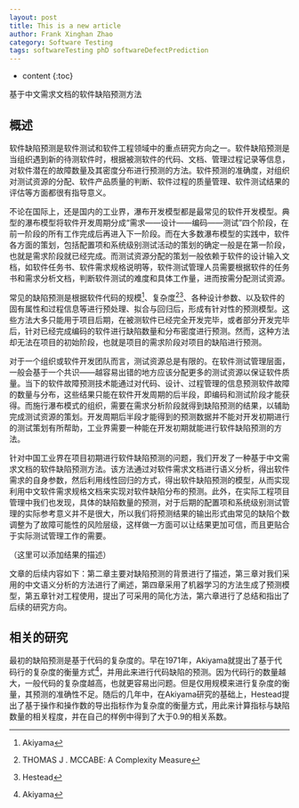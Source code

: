 ```yaml
---
layout: post
title: This is a new article
author: Frank Xinghan Zhao
category: Software Testing
tags: softwareTesting phD softwareDefectPrediction
---
```


* content
{:toc}


基于中文需求文档的软件缺陷预测方法






## 概述

软件缺陷预测是软件测试和软件工程领域中的重点研究方向之一。软件缺陷预测是当组织遇到新的待测软件时，根据被测软件的代码、文档、管理过程记录等信息，对软件潜在的故障数量及其密度分布进行预测的方法。软件预测的准确度，对组织对测试资源的分配、软件产品质量的判断、软件过程的质量管理、软件测试结果的评估等方面都很有指导意义。

不论在国际上，还是国内的工业界，瀑布开发模型都是最常见的软件开发模型。典型的瀑布模型将软件开发周期分成“需求——设计——编码——测试”四个阶段，在前一阶段的所有工作完成后再进入下一阶段。而在大多数瀑布模型的实践中，软件各方面的策划，包括配置项和系统级别测试活动的策划的确定一般是在第一阶段，也就是需求阶段就已经完成。而测试资源分配的策划一般依赖于软件的设计输入文档，如软件任务书、软件需求规格说明等，软件测试管理人员需要根据软件的任务书和需求分析文档，判断软件测试的难度和具体工作量，进而按需分配测试资源。

常见的缺陷预测是根据软件代码的规模[^1]、复杂度[^2][^3]、各种设计参数、以及软件的固有属性和过程信息等进行预处理、拟合与回归后，形成有针对性的预测模型。这些方法大多只能用于项目后期，在被测软件已经完全开发完毕，或者部分开发完毕后，针对已经完成编码的软件进行缺陷数量和分布密度进行预测。然而，这种方法却无法在项目的初始阶段，也就是项目的需求阶段对项目的缺陷进行预测。

对于一个组织或软件开发团队而言，测试资源总是有限的。在软件测试管理层面，一般会基于一个共识——越容易出错的地方应该分配更多的测试资源以保证软件质量。当下的软件故障预测技术能通过对代码、设计、过程管理的信息预测软件故障的数量与分布，这些结果只能在软件开发周期的后半段，即编码和测试阶段才能获得。而施行瀑布模式的组织，需要在需求分析阶段就得到缺陷预测的结果，以辅助完成测试资源的策划。开发周期后半段才能得到的预测数据并不能对开发初期进行的测试策划有所帮助，工业界需要一种能在开发初期就能进行软件缺陷预测的方法。

针对中国工业界在项目初期进行软件缺陷预测的问题，我们开发了一种基于中文需求文档的软件缺陷预测方法。该方法通过对软件需求文档进行语义分析，得出软件需求的自身参数，然后利用线性回归的方式，得出软件缺陷预测的模型，从而实现利用中文软件需求规格文档来实现对软件缺陷分布的预测。此外，在实际工程项目管理中我们也发现，具体的缺陷数量的预测，对于后期的配置项和系统级别测试管理的实际参考意义并不是很大，所以我们将预测结果的输出形式由常见的缺陷个数调整为了故障可能性的风险层级，这样做一方面可以让结果更加可信，而且更贴合于实际测试管理工作的需要。

（这里可以添加结果的描述）

文章的后续内容如下：第二章主要对缺陷预测的背景进行了描述，第三章对我们采用的中文语义分析的方法进行了阐述，第四章采用了机器学习的方法生成了预测模型，第五章针对工程使用，提出了可采用的简化方法，第六章进行了总结和指出了后续的研究方向。

## 相关的研究

最初的缺陷预测是基于代码的复杂度的。早在1971年，Akiyama就提出了基于代码行的复杂度的衡量方式[^1]，并用此来进行代码缺陷的预测。因为代码行的数量越大，一般代码的复杂度越高，也就更容易出问题。但是仅用规模来进行复杂度的衡量，其预测的准确性不足。随后的几年中，在Akiyama研究的基础上，Hestead提出了基于操作和操作数的导出指标作为复杂度的衡量方式，用此来计算指标与缺陷数量的相关程度，并在自己的样例中得到了大于0.9的相关系数。     













[^1]: Akiyama
[^2]: THOMAS J . MCCABE: A Complexity Measure
[^3]: Hestead

